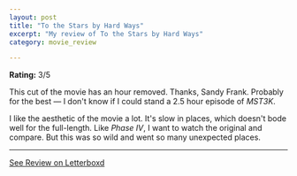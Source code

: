 ```yaml
---
layout: post
title: "To the Stars by Hard Ways"
excerpt: "My review of To the Stars by Hard Ways"
category: movie_review

---
```


**Rating:** 3/5

This cut of the movie has an hour removed. Thanks, Sandy Frank. Probably for the best — I don't know if I could stand a 2.5 hour episode of <i>MST3K</i>.

I like the aesthetic of the movie a lot. It's slow in places, which doesn't bode well for the full-length. Like <i>Phase IV</i>, I want to watch the original and compare. But this was so wild and went so many unexpected places.

<hr>

[See Review on Letterboxd](https://boxd.it/6T8GOL)

